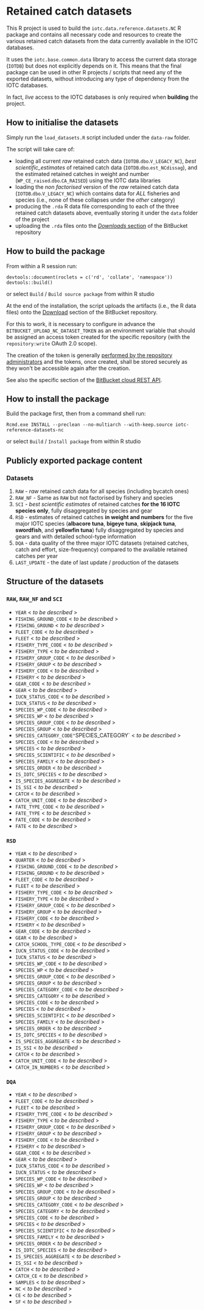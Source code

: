 # Retained catch datasets

This R project is used to build the `iotc.data.reference.datasets.NC` R package and contains all necessary code and resources to create the various retained catch datasets from the data currently available in the IOTC databases.

It uses the `iotc.base.common.data` library to access the current data storage (`IOTDB`) but does not explicitly depends on it. This means that the final package can be used in other R projects / scripts that need any of the exported datasets, without introducing any type of dependency from the IOTC databases.

In fact, *live* access to the IOTC databases is only required when **building** the project.

## How to initialise the datasets

Simply run the `load_datasets.R` script included under the `data-raw` folder.

The script will take care of:

-   loading all current _raw_ retained catch data (`IOTDB`.`dbo`.`V_LEGACY_NC`), _best scientific_estimates_ of retained catch data (`IOTDB`.`dbo`.`est_NCdissag`), and the estimated retained catches in weight and number (`WP_CE_raised`.`dbo`.`CA_RAISED`) using the IOTC data libraries 
-   loading the _non factorised_ version of the _raw_ retained catch data (`IOTDB`.`dbo`.`V_LEGACY_NC`) which contains data for *ALL* fisheries and species (i.e., none of these collapses under the _other_ category)
-   producing the `.rda` R data file corresponding to each of the three retained catch datasets above, eventually storing it under the `data` folder of the project
-   uploading the `.rda` files onto the [*Downloads* section](https://bitbucket.org/iotc-ws/iotc-reference-datasets-nc/downloads/) of the BitBucket repository

## How to build the package

From within a R session run:

```         
devtools::document(roclets = c('rd', 'collate', 'namespace'))
devtools::build()
```

or select `Build` / `Build source package` from within R studio

At the end of the installation, the script uploads the artifacts (i.e., the R data files) onto the [Download](https://bitbucket.org/iotc-ws/iotc-reference-datasets-nc/downloads/) section of the BitBucket repository.

For this to work, it is necessary to configure in advance the `BITBUCKET_UPLOAD_NC_DATASET_TOKEN` as an environment variable that should be assigned an access token created for the specific repository (with the `repository:write` OAuth 2.0 scope).

The creation of the token is generally [performed by the repository administrators](https://support.atlassian.com/bitbucket-cloud/docs/create-a-repository-access-token/) and the tokens, once created, shall be stored securely as they won't be accessible again after the creation.

See also the specific section of the [BitBucket cloud REST API](https://developer.atlassian.com/cloud/bitbucket/rest/api-group-downloads/#api-repositories-workspace-repo-slug-downloads-post).

## How to install the package

Build the package first, then from a command shell run:

```         
Rcmd.exe INSTALL --preclean --no-multiarch --with-keep.source iotc-reference-datasets-nc
```

or select `Build` / `Install package` from within R studio

## Publicly exported package content

### Datasets

1.  `RAW` - *raw* retained catch data for all species (including bycatch ones)
2.  `RAW_NF` - Same as `RAW` but not factorised by fishery and species
3.  `SCI` - *best scientific estimates* of retained catches **for the 16 IOTC species only**, fully disaggregated by species and gear
4.  `RSD` - estimates of retained catches **in weight and numbers** for the five major IOTC species (**albacore tuna**, **bigeye tuna**, **skipjack tuna**, **swordfish**, and **yellowfin tuna**) fully disaggregated by species and gears and with detailed school-type information
5.  `DQA` - data quality of the three major IOTC datasets (retained catches, catch and effort, size-frequency) compared to the available retained catches per year
6.  `LAST_UPDATE` - the date of last update / production of the datasets

## Structure of the datasets

### `RAW`, `RAW_NF` and `SCI`

-   `YEAR` \< *to be described* \>
-   `FISHING_GROUND_CODE` \< *to be described* \>
-   `FISHING_GROUND` \< *to be described* \>
-   `FLEET_CODE` \< *to be described* \>
-   `FLEET` \< *to be described* \>
-   `FISHERY_TYPE_CODE` \< *to be described* \>
-   `FISHERY_TYPE` \< *to be described* \>
-   `FISHERY_GROUP_CODE` \< *to be described* \>
-   `FISHERY_GROUP` \< *to be described* \>
-   `FISHERY_CODE` \< *to be described* \>
-   `FISHERY` \< *to be described* \>
-   `GEAR_CODE` \< *to be described* \>
-   `GEAR` \< *to be described* \>
-   `IUCN_STATUS_CODE` \< *to be described* \>
-   `IUCN_STATUS` \< *to be described* \>
-   `SPECIES_WP_CODE` \< *to be described* \>
-   `SPECIES_WP` \< *to be described* \>
-   `SPECIES_GROUP_CODE` \< *to be described* \>
-   `SPECIES_GROUP` \< *to be described* \>
-   `SPECIES_CATEGORY_CODE"`SPECIES_CATEGORY\` \< *to be described* \>
-   `SPECIES_CODE` \< *to be described* \>
-   `SPECIES` \< *to be described* \>
-   `SPECIES_SCIENTIFIC` \< *to be described* \>
-   `SPECIES_FAMILY` \< *to be described* \>
-   `SPECIES_ORDER` \< *to be described* \>
-   `IS_IOTC_SPECIES` \< *to be described* \>
-   `IS_SPECIES_AGGREGATE` \< *to be described* \>
-   `IS_SSI` \< *to be described* \>
-   `CATCH` \< *to be described* \>
-   `CATCH_UNIT_CODE` \< *to be described* \>
-   `FATE_TYPE_CODE` \< *to be described* \>
-   `FATE_TYPE` \< *to be described* \>
-   `FATE_CODE` \< *to be described* \>
-   `FATE` \< *to be described* \>

### `RSD`

-   `YEAR` \< *to be described* \>
-   `QUARTER` \< *to be described* \>
-   `FISHING_GROUND_CODE` \< *to be described* \>
-   `FISHING_GROUND` \< *to be described* \>
-   `FLEET_CODE` \< *to be described* \>
-   `FLEET` \< *to be described* \>
-   `FISHERY_TYPE_CODE` \< *to be described* \>
-   `FISHERY_TYPE` \< *to be described* \>
-   `FISHERY_GROUP_CODE` \< *to be described* \>
-   `FISHERY_GROUP` \< *to be described* \>
-   `FISHERY_CODE` \< *to be described* \>
-   `FISHERY` \< *to be described* \>
-   `GEAR_CODE` \< *to be described* \>
-   `GEAR` \< *to be described* \>
-   `CATCH_SCHOOL_TYPE_CODE` \< *to be described* \>
-   `IUCN_STATUS_CODE` \< *to be described* \>
-   `IUCN_STATUS` \< *to be described* \>
-   `SPECIES_WP_CODE` \< *to be described* \>
-   `SPECIES_WP` \< *to be described* \>
-   `SPECIES_GROUP_CODE` \< *to be described* \>
-   `SPECIES_GROUP` \< *to be described* \>
-   `SPECIES_CATEGORY_CODE` \< *to be described* \>
-   `SPECIES_CATEGORY` \< *to be described* \>
-   `SPECIES_CODE` \< *to be described* \>
-   `SPECIES` \< *to be described* \>
-   `SPECIES_SCIENTIFIC` \< *to be described* \>
-   `SPECIES_FAMILY` \< *to be described* \>
-   `SPECIES_ORDER` \< *to be described* \>
-   `IS_IOTC_SPECIES` \< *to be described* \>
-   `IS_SPECIES_AGGREGATE` \< *to be described* \>
-   `IS_SSI` \< *to be described* \>
-   `CATCH` \< *to be described* \>
-   `CATCH_UNIT_CODE` \< *to be described* \>
-   `CATCH_IN_NUMBERS` \< *to be described* \>

### `DQA`

-   `YEAR` \< *to be described* \>
-   `FLEET_CODE` \< *to be described* \>
-   `FLEET` \< *to be described* \>
-   `FISHERY_TYPE_CODE` \< *to be described* \>
-   `FISHERY_TYPE` \< *to be described* \>
-   `FISHERY_GROUP_CODE` \< *to be described* \>
-   `FISHERY_GROUP` \< *to be described* \>
-   `FISHERY_CODE` \< *to be described* \>
-   `FISHERY` \< *to be described* \>
-   `GEAR_CODE` \< *to be described* \>
-   `GEAR` \< *to be described* \>
-   `IUCN_STATUS_CODE` \< *to be described* \>
-   `IUCN_STATUS` \< *to be described* \>
-   `SPECIES_WP_CODE` \< *to be described* \>
-   `SPECIES_WP` \< *to be described* \>
-   `SPECIES_GROUP_CODE` \< *to be described* \>
-   `SPECIES_GROUP` \< *to be described* \>
-   `SPECIES_CATEGORY_CODE` \< *to be described* \>
-   `SPECIES_CATEGORY` \< *to be described* \>
-   `SPECIES_CODE` \< *to be described* \>
-   `SPECIES` \< *to be described* \>
-   `SPECIES_SCIENTIFIC` \< *to be described* \>
-   `SPECIES_FAMILY` \< *to be described* \>
-   `SPECIES_ORDER` \< *to be described* \>
-   `IS_IOTC_SPECIES` \< *to be described* \>
-   `IS_SPECIES_AGGREGATE` \< *to be described* \>
-   `IS_SSI` \< *to be described* \>
-   `CATCH` \< *to be described* \>
-   `CATCH_CE` \< *to be described* \>
-   `SAMPLES` \< *to be described* \>
-   `NC` \< *to be described* \>
-   `CE` \< *to be described* \>
-   `SF` \< *to be described* \>
